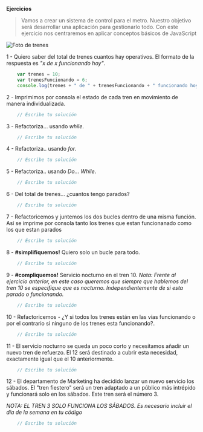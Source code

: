 **Ejercicios**
> Vamos a crear un sistema de control para el metro. Nuestro objetivo será desarrollar una aplicación para gestionarlo todo. Con este ejercicio nos centraremos en aplicar conceptos básicos de JavaScript

![Foto de trenes](http://estaticos04.elmundo.es/elmundo/imagenes/2010/06/29/1277838432_0.jpg)


1 - Quiero saber del total de trenes cuantos hay operativos.
    El formato de la respuesta es *"x de x funcionando hoy"*.

```javascript
    var trenes = 10;
    var trenesFuncionando = 6;
    console.log(trenes + " de " + trenesFuncionando + " funcionando hoy");
```


2 - Imprimimos por consola el estado de cada tren en movimiento de manera individualizada.

```javascript
    // Escribe tu solución
```


3 - Refactoriza... usando *while*.

```javascript
    // Escribe tu solución
```


4 - Refactoriza.. usando *for*.

```javascript
    // Escribe tu solución
```


5 - Refactoriza.. usando *Do... While*.

```javascript
    // Escribe tu solución
```


6 - Del total de trenes... ¿cuantos tengo parados?

```javascript
    // Escribe tu solución
```


7 - Refactoricemos y juntemos los dos bucles dentro de una misma función. Así se imprime por consola tanto los trenes que estan funcionanado como los que estan parados

```javascript
    // Escribe tu solución
```


8 - **#simplifiquemos!** Quiero solo un bucle para todo.

```javascript
    // Escribe tu solución
```


9 - **#compliquemos!** Servicio nocturno en el tren 10.
*Nota: Frente al ejercicio anterior, en este caso queremos que siempre que hablemos del
tren 10 se especifique que es nocturno. Independientemente de si esta parado o funcionando.*

```javascript
    // Escribe tu solución
```


10 - Refactoricemos - ¿Y si todos los trenes están en las vías funcionando o por el contrario si ninguno de los trenes esta funcionando?.

```javascript
    // Escribe tu solución
```


11 - El servicio nocturno se queda un poco corto y necesitamos añadir un nuevo tren de refuerzo.
El 12 será destinado a cubrir esta necesidad, exactamente igual que el 10 anteriormente.

```javascript
    // Escribe tu solución
```


12 - El departamento de Marketing ha decidido lanzar un nuevo servicio los sábados.
 El "tren fiestero" será un tren adaptado a un público más intrépido y funcionará solo en los sábados.
 Este tren será el número 3.

*NOTA: EL TREN 3 SOLO FUNCIONA LOS SÁBADOS. Es necesario incluir el día de la semana en tu código*


```javascript
    // Escribe tu solución
```